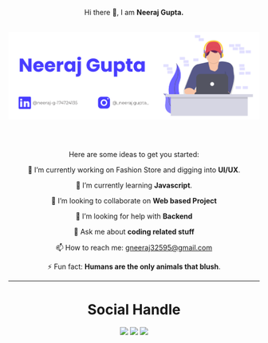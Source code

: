 <p align="center">Hi there 👋, I am <b>Neeraj Gupta.</b></p>
<br>

<img src="Neeraj3508.png" align="center">

<br><br>
<p align="center">
Here are some ideas to get you started:

<p align="center">🔭 I’m currently working on Fashion Store and digging into <b>UI/UX</b>.</p>

<p align="center">🌱 I’m currently learning <b>Javascript</b>.</p>

<p align="center">👯 I’m looking to collaborate on <b>Web based Project</b>

<p align="center">🤔 I’m looking for help with <b>Backend</b></p>

<p align="center">💬 Ask me about <b>coding related stuff</b></p>

<p align="center">📫 How to reach me: <a href="mailto : gneeraj32595@gmail.com">gneeraj32595@gmail.com</a></p>

<p align="center">⚡ Fun fact: <b>Humans are the only animals that blush</b>.
</p>
<hr>

<div align="center">
<h1 align="center">Social Handle</h1>
<a href="https://www.instagram.com/_neeraj.gupta_/"><img src="https://img.icons8.com/fluent/48/000000/instagram-new.png"/></a>
<a href="https://twitter.com/_neeraj2001_"><img src="https://img.icons8.com/fluent/48/000000/twitter.png"/></a>
<a href="mailto: gneeraj32595@gmail.com"><img src="https://img.icons8.com/fluent/48/000000/gmail.png"/></a>
</div>